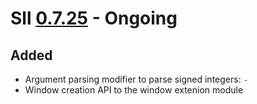 # Sll [0.7.25] - Ongoing

## Added

- Argument parsing modifier to parse signed integers: `-`
- Window creation API to the window extenion module

[0.7.25]: https://github.com/sl-lang/sll/compare/sll-v0.7.24...main
